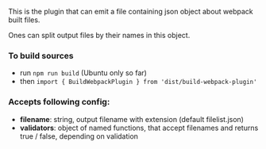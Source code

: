 This is the plugin that can emit a file containing
json object about webpack built files. 

Ones can split output files by their names
in this object.

### To build sources
* run `npm run build` (Ubuntu only so far)
* then `import { BuildWebpackPlugin } from 'dist/build-webpack-plugin'`

### Accepts following config:

* **filename**: string, output filename with extension (default filelist.json)
* **validators**: object of named functions, that accept filenames and returns true / false, depending on validation
